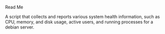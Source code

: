 Read Me

A script that collects and reports various system health information, such as CPU, memory, and disk usage, active users, and running processes for a debian server.

